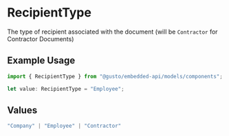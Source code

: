 # RecipientType

The type of recipient associated with the document (will be `Contractor` for Contractor Documents)

## Example Usage

```typescript
import { RecipientType } from "@gusto/embedded-api/models/components";

let value: RecipientType = "Employee";
```

## Values

```typescript
"Company" | "Employee" | "Contractor"
```